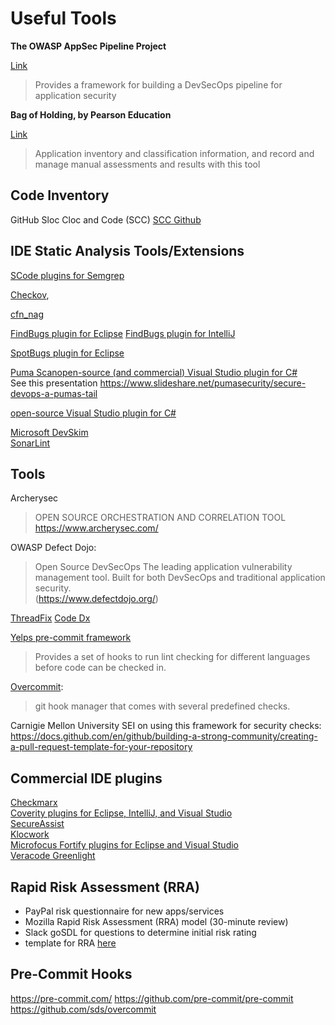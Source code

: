 # Useful Tools  

 **The OWASP AppSec Pipeline Project**  

 [Link](https://owasp.org/www-project-appsec-pipeline/)  

 > Provides a framework for building a DevSecOps pipeline for application security  

  **Bag of Holding, by Pearson Education**  

 [Link](https://github.com/aparsons/bag-of-holding)    

 > Application inventory and classification information, and record and manage manual assessments and results with this tool  

 ## Code Inventory  

GitHub Sloc Cloc and Code (SCC)
 [SCC Github](https://github.com/boyter/scc)  

 ## IDE Static Analysis Tools/Extensions  

[SCode plugins for Semgrep](https://github.com/returntocorp/semgrep)  

[Checkov](https://github.com/bridgecrewio/checkov),   

[cfn_nag](https://github.com/stelligent/cfn_nag)  

[FindBugs plugin for Eclipse](http://findbugs.sourceforge.net/manual/eclipse.html)
[FindBugs plugin for IntelliJ](https://plugins.jetbrains.com/plugin/3847-findbugs-idea)

[SpotBugs plugin for Eclipse](https://spotbugs.github.io/  )  

[Puma Scanopen-source (and commercial) Visual Studio plugin for C#](https://pumasecurity.io/)  
See this presentation  https://www.slideshare.net/pumasecurity/secure-devops-a-pumas-tail  

[open-source Visual Studio plugin for C#](https://security-code-scan.github.io/)  

[Microsoft DevSkim](https://github.com/Microsoft/DevSkim)  
[SonarLint](https://www.sonarlint.org/)


## Tools

Archerysec
> OPEN SOURCE ORCHESTRATION AND CORRELATION TOOL  
https://www.archerysec.com/  

OWASP Defect Dojo:
> Open Source DevSecOps
The leading application vulnerability management tool.
Built for both DevSecOps and traditional application security.  
(https://www.defectdojo.org/)

[ThreadFix](https://threadfix.it/)
[Code Dx](https://codedx.com/)

[Yelps pre-commit framework](https://pre-commit.com/) 
> Provides a set of hooks to run lint checking for different languages before code can be checked in.

[Overcommit](https://github.com/sds/overcommit):
> git hook manager that comes with several predefined checks. 

Carnigie Mellon University SEI on using this framework for security checks: https://docs.github.com/en/github/building-a-strong-community/creating-a-pull-request-template-for-your-repository

## Commercial IDE plugins

[Checkmarx](https://www.checkmarx.com/plugins/)  
[Coverity plugins for Eclipse, IntelliJ, and Visual Studio](https://www.synopsys.com/content/dam/synopsys/sig-assets/datasheets/SAST-Coverity-datasheet.pdf)  
[SecureAssist](https://community.synopsys.com/s/article/SecureAssist-Overview)  
[Klocwork](https://www.perforce.com/solutions/static-analysis)  
[Microfocus Fortify plugins for Eclipse and Visual Studio ](https://marketplace.microfocus.com/fortify)  
[Veracode Greenlight](https://www.veracode.com/products/binary-static-analysis-sas)  


## Rapid Risk Assessment (RRA)  

- PayPal risk questionnaire for new apps/services  
- Mozilla Rapid Risk Assessment (RRA) model (30-minute review)
- Slack goSDL for questions to determine initial risk rating  
- template for RRA [here](template_RRA.md)


## Pre-Commit Hooks

https://pre-commit.com/
https://github.com/pre-commit/pre-commit
https://github.com/sds/overcommit


